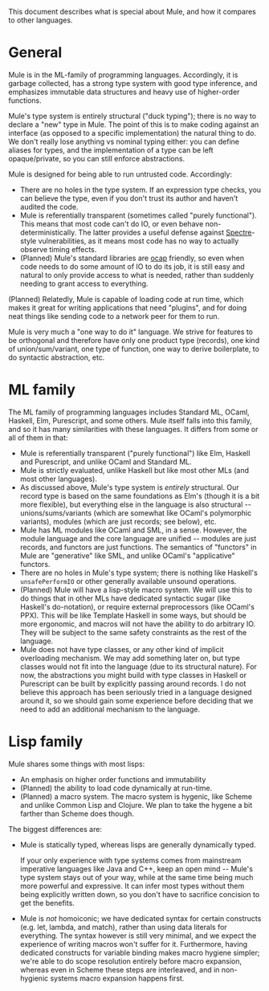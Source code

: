 This document describes what is special about Mule, and how it compares
to other languages.

# General

Mule is in the ML-family of programming languages. Accordingly, it
is garbage collected, has a strong type system with good type inference,
and emphasizes immutable data structures and heavy use of higher-order
functions.

Mule's type system is entirely structural ("duck typing"); there is no
way to declare a "new" type in Mule. The point of this is to make coding
against an interface (as opposed to a specific implementation) the
natural thing to do. We don't really lose anything vs nominal typing
either: you can define aliases for types, and the implementation of a
type can be left opaque/private, so you can still enforce abstractions.

Mule is designed for being able to run untrusted code. Accordingly:

* There are no holes in the type system. If an expression type checks,
  you can believe the type, even if you don't trust its author and
  haven't audited the code.
* Mule is referentially transparent (sometimes called "purely
  functional"). This means that most code can't do IO, or even behave
  non-deterministically. The latter provides a useful defense against
  [Spectre][spectre]-style vulnerabilities, as it means most code has no way
  to actually observe timing effects.
* (Planned) Mule's standard libraries are [ocap][ocap] friendly, so
  even when code needs to do some amount of IO to do its job, it is
  still easy and natural to only provide access to what is needed,
  rather than suddenly needing to grant access to everything.

(Planned) Relatedly, Mule is capable of loading code at run time, which
makes it great for writing applications that need "plugins", and for
doing neat things like sending code to a network peer for them to run.

Mule is very much a "one way to do it" language. We strive for
features to be orthogonal and therefore have only one product type
(records), one kind of union/sum/variant, one type of function, one
way to derive boilerplate, to do syntactic abstraction, etc.

# ML family

The ML family of programming languages includes Standard ML, OCaml,
Haskell, Elm, Purescript, and some others. Mule itself falls into this
family, and so it has many similarities with these languages. It differs
from some or all of them in that:

* Mule is referentially transparent ("purely functional") like Elm,
  Haskell and Purescript, and unlike OCaml and Standard ML.
* Mule is strictly evaluated, unlike Haskell but like most other MLs
  (and most other languages).
* As discussed above, Mule's type system is *entirely* structural.
  Our record type is based on the same foundations as Elm's (though it
  is a bit more flexible), but everything else in the language is also
  structural -- unions/sums/variants (which are somewhat like OCaml's
  polymorphic variants), modules (which are just records; see below),
  etc.
* Mule has ML modules like OCaml and SML, in a sense. However, the
  module language and the core language are unified -- modules are
  just records, and functors are just functions. The semantics of
  "functors" in Mule are "generative" like SML, and unlike OCaml's
  "applicative" functors.
* There are no holes in Mule's type system; there is nothing like
  Haskell's `unsafePerformIO` or other generally available unsound
  operations.
* (Planned) Mule will have a lisp-style macro system. We will use this
  to do things that in other MLs have dedicated syntactic sugar (like
  Haskell's do-notation), or require external preprocessors (like
  OCaml's PPX). This will be like Template Haskell in some ways, but
  should be more ergonomic, and macros will not have the ability to do
  arbitrary IO. They will be subject to the same safety constraints as
  the rest of the language.
* Mule does not have type classes, or any other kind of implicit
  overloading mechanism. We may add something later on, but type classes
  would not fit into the language (due to its structural nature). For
  now, the abstractions you might build with type classes in Haskell or
  Purescript can be built by explicitly passing around records. I do not
  believe this approach has been seriously tried in a language designed
  around it, so we should gain some experience before deciding that we
  need to add an additional mechanism to the language.

# Lisp family

Mule shares some things with most lisps:

* An emphasis on higher order functions and immutability
* (Planned) the ability to load code dynamically at run-time.
* (Planned) a macro system. The macro system is hygenic, like Scheme
  and unlike Common Lisp and Clojure. We plan to take the hygene a bit
  farther than Scheme does though.

The biggest differences are:

* Mule is statically typed, whereas lisps are generally dynamically
  typed.

  If your only experience with type systems comes from mainstream
  imperative languages like Java and C++, keep an open mind -- Mule's
  type system stays out of your way, while at the same time being much
  more powerful and expressive. It can infer most types without them
  being explicitly written down, so you don't have to sacrifice concision
  to get the benefits.
* Mule is *not* homoiconic; we have dedicated syntax for certain
  constructs (e.g. let, lambda, and match), rather than using data
  literals for everything.  The syntax however is still very minimal,
  and we expect the experience of writing macros won't suffer for it.
  Furthermore, having dedicated constructs for variable binding makes
  macro hygiene simpler; we're able to do scope resolution entirely
  before macro expansion, whereas even in Scheme these steps are
  interleaved, and in non-hygienic systems macro expansion happens
  first.

[ocap]: http://habitatchronicles.com/2017/05/what-are-capabilities/
[spectre]: https://en.wikipedia.org/wiki/Spectre_(security_vulnerability)
